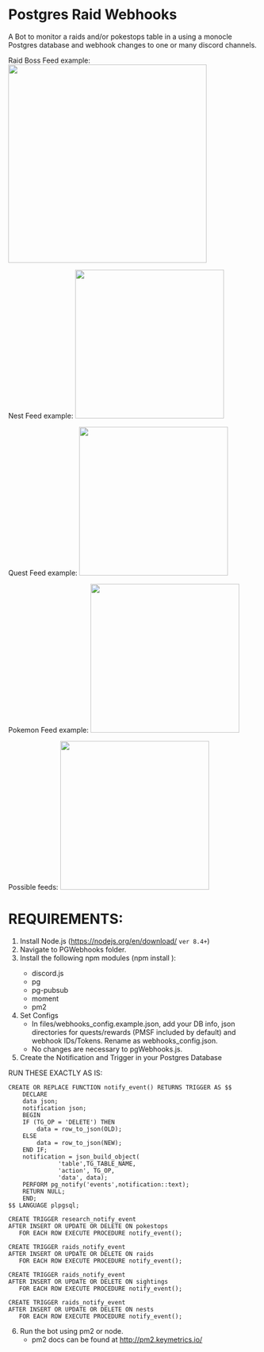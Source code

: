 # Postgres Raid Webhooks

A Bot to monitor a raids and/or pokestops table in a using a monocle Postgres database and webhook changes to one or many discord channels. 

Raid Boss Feed example:
<img src="https://i.imgur.com/zRWpTRg.png" height="400" />

Nest Feed example:
<img src="https://i.imgur.com/RhhEiAS.png" height="300" />

Quest Feed example:
<img src="https://i.imgur.com/L8cbUjK.png" height="300" />

Pokemon Feed example:
<img src="https://i.imgur.com/Em1c5XT.png" height="300" />

Possible feeds:
<img src="https://i.imgur.com/RhhEiAS.png" height="300" />


# REQUIREMENTS:
1) Install Node.js (https://nodejs.org/en/download/ `ver 8.4+`)
2) Navigate to PGWebhooks folder.
3) Install the following npm modules (npm install <module>):
	- discord.js
	- pg
	- pg-pubsub
	- moment
	- pm2
4) Set Configs
	- In files/webhooks_config.example.json, add your DB info, json directories for quests/rewards (PMSF included by 	default) and webhook IDs/Tokens. Rename as webhooks_config.json.
	- No changes are necessary to pgWebhooks.js.
5) Create the Notification and Trigger in your Postgres Database

RUN THESE EXACTLY AS IS:

	CREATE OR REPLACE FUNCTION notify_event() RETURNS TRIGGER AS $$
	    DECLARE 
		data json;
		notification json;
	    BEGIN
		IF (TG_OP = 'DELETE') THEN
		    data = row_to_json(OLD);
		ELSE
		    data = row_to_json(NEW);
		END IF;
		notification = json_build_object(
				  'table',TG_TABLE_NAME,
				  'action', TG_OP,
				  'data', data);
		PERFORM pg_notify('events',notification::text);
		RETURN NULL; 
	    END;
	$$ LANGUAGE plpgsql;
	
	CREATE TRIGGER research_notify_event
	AFTER INSERT OR UPDATE OR DELETE ON pokestops
	   FOR EACH ROW EXECUTE PROCEDURE notify_event();

	CREATE TRIGGER raids_notify_event
	AFTER INSERT OR UPDATE OR DELETE ON raids
	   FOR EACH ROW EXECUTE PROCEDURE notify_event();

	CREATE TRIGGER raids_notify_event
	AFTER INSERT OR UPDATE OR DELETE ON sightings
	   FOR EACH ROW EXECUTE PROCEDURE notify_event();
	
	CREATE TRIGGER raids_notify_event
	AFTER INSERT OR UPDATE OR DELETE ON nests
	   FOR EACH ROW EXECUTE PROCEDURE notify_event();


6) Run the bot using pm2 or node. 
	- pm2 docs can be found at http://pm2.keymetrics.io/

